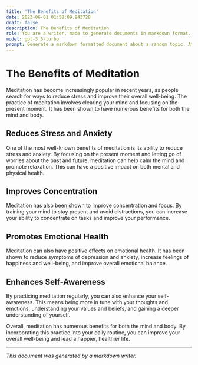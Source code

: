 ```yaml
---
title: 'The Benefits of Meditation'
date: 2023-06-01 01:58:09.943728
draft: false
description: The Benefits of Meditation
role: You are a writer, made to generate documents in markdown format. It is very important that all of the documents you generate are in valid markdown format.
model: gpt-3.5-turbo
prompt: Generate a markdown formatted document about a random topic. At the bottom, include a disclaimer explaining that the document was generated by you. The first line of the document should be the title. Make sure that the entire document is in proper markdown format, using a mix of various tags to make the document visually appealing.
---
```


# The Benefits of Meditation

Meditation has become increasingly popular in recent years, as people search for ways to reduce stress and improve their overall well-being. The practice of meditation involves clearing your mind and focusing on the present moment. It has been shown to have numerous benefits for both the mind and body.

## Reduces Stress and Anxiety

One of the most well-known benefits of meditation is its ability to reduce stress and anxiety. By focusing on the present moment and letting go of worries about the past and future, meditation can help calm the mind and promote relaxation. This can have a positive impact on both mental and physical health.

## Improves Concentration

Meditation has also been shown to improve concentration and focus. By training your mind to stay present and avoid distractions, you can increase your ability to concentrate on tasks and improve your performance.

## Promotes Emotional Health

Meditation can also have positive effects on emotional health. It has been shown to reduce symptoms of depression and anxiety, increase feelings of happiness and well-being, and improve overall emotional balance.

## Enhances Self-Awareness

By practicing meditation regularly, you can also enhance your self-awareness. This means being more in tune with your thoughts and emotions, understanding your values and beliefs, and gaining a deeper understanding of yourself.

Overall, meditation has numerous benefits for both the mind and body. By incorporating this practice into your daily routine, you can improve your overall well-being and lead a happier, healthier life.

---

*This document was generated by a markdown writer.*
